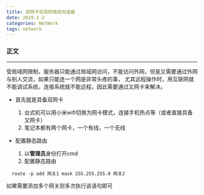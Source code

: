 ```yaml
---
title: 双网卡实现网络双向连接
date: 2019-1-2
categories: NetWork
tags: network
---
```


### 正文

---
受局域网限制，服务器只能通过局域网访问，不能访问外网，但是又需要通过外网与别人交流，如果只能连一个网是非常头疼的事，
尤其远程操作时，用互联网就不能调试系统，连接系统就不能远程。因此需要通过又网卡来解决。

- 首先就是具备双网卡

  1. 台式机可以用小米wifi切换为网卡模式，连接手机热点等（或者直接具备又网卡）
  2. 笔记本都有两个网卡，一个有线，一个无线
  
- 配置静态路由

  1. 以**管理员**身份打开cmd
  2. 配置静态路由
  
````
  route -p add 网关1 mask 255.255.255.0 网关2
````

如果需要添加多个网关则多次执行该语句即可